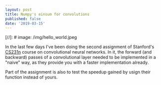 ```yaml
---
layout: post
title: Numpy's einsum for convolutions
published: false
date: '2019-03-15'
---
```


[//]: # image: /img/hello_world.jpeg

In the last few days I've been doing the second assignment of Stanford's [CS231n](http://cs231n.stanford.edu/) course on convolutional neural networks. In it, the forward (and backward) passes of a convolutional layer needed to be implemented in a "naive" way, as they provide you with a faster implementation already. 

Part of the assignment is also to test the speedup gained by usign their function instead of yours. 
